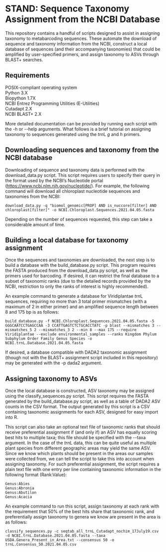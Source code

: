 # STAND: Sequence Taxonomy Assignment from the NCBI Database

This repository contains a handful of scripts designed to assist in assigning taxonomy to metabarcoding sequences. These automate the download of sequence and taxonomy information from the NCBI, construct a local database of sequences (and their accompanying taxonomies) that could be amplified by user-specified primers, and assign taxonomy to ASVs through BLAST+ searches.

## Requirements

POSIX-compliant operating system\
Python 3.X\
Biopython 1.7X\
NCBI Entrez Programming Utilities (E-Utilities)\
Cutadapt 2.X\
NCBI BLAST+ 2.X

More detailed documentation can be provided by running each script with the -h or --help arguments. What follows is a brief tutorial on assigning taxonomy to sequences generated using the *trn*L *g* and *h* primers.

## Downloading sequences and taxonomy from the NCBI database

Downloading of sequence and taxonomy data is performed with the download_data.py script. This script requires users to specify their query in the format used by the NCBI’s Nucleotide portal (https://www.ncbi.nlm.nih.gov/nucleotide/). For example, the following command will download all chloroplast nucleotide sequences and taxonomies from the NCBI:

`download_data.py -q "biomol_genomic[PROP] AND is_nuccore[filter] AND chloroplast[filter]" -o NCBI.Chloroplast.Sequences.2021.04.05.fasta`

Depending on the number of sequences requested, this step can take a considerable amount of time.

## Building a local database for taxonomy assignment

Once the sequences and taxonomies are downloaded, the next step is to build a database with the build_database.py script. This program requires the FASTA produced from the download_data.py script, as well as the primers used for barcoding. If desired, it can restrict the final database to a subset of taxonomic ranks (due to the detailed records provided by the NCBI, restriction to only the ranks of interest is highly recommended).

An example command to generate a database for Viridiplantae *trn*L sequences, requiring no more than 3 total primer mismatches (with a maximum of 2 in either primer) and an amplified sequence length between 8 and 175 bp is as follows:

`build_database.py -f NCBI.Chloroplast.Sequences.2021.04.05.fasta -5 GGGCAATCCTGAGCCAA -3 CCATTGAGTCTCTGCACCTATC -p blast --mismatches 3 --mismatches_5 2 --mismatches_3 2 --min 8 --max 175 --require Viridiplantae --exclude environmental_samples --ranks Kingdom Phylum Subphylum Order Family Genus Species -o NCBI.trnL.Database.2021.04.05.fasta`

If desired, a database compatible with DADA2 taxonomic assignment (though not with the BLAST+ assignment script included in this repository) may be generated with the -p dada2 argument.

## Assigning taxonomy to ASVs

Once the local database is constructed, ASV taxonomy may be assigned using the classify_sequences.py script. This script requires the FASTA generated by the build_database.py script, as well as a table of DADA2 ASV counts in the CSV format. The output generated by this script is a CSV containing taxonomic assignments for each ASV, designed for easy import into R.

This script can also take an optional text file of taxonomic ranks that should receive preferential assignment if (and only if) an ASV has equally scoring best hits to multiple taxa; this file should be specified with the --taxa argument. In the case of the *trn*L data, this can be quite useful as multiple plant species from different geographic areas may yield the same ASV. Since we know which plants should be present in the areas our samples were collected from, we can tell the script to take this into account when assigning taxonomy. For such preferential assignment, the script requires a plain text file with one entry per line containing taxonomic information in the following format (Rank:Value):

```
Genus:Abies
Genus:Abronia
Genus:Abutilon
Genus:Acacia
```

An example command to run this script, assign taxonomy at each rank with the requirement that 50% of the best hits share that taxonomic rank, and preferentially assign taxonomy to genera we know are present in the area is as follows:

`classify_sequences.py -c seqtab_all_trnL_Cutadapt_nochim_17July19.csv -d NCBI.trnL.Database.2021.04.05.fasta --taxa USDA.Genera_Present_in_Area.txt --consensus 50 -o trnL.Consensus_50.2021.04.05.csv`
